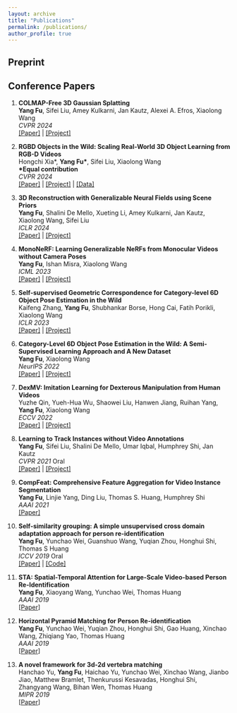 ```yaml
---
layout: archive
title: "Publications"
permalink: /publications/
author_profile: true
---
```


## Preprint

## Conference Papers

1. <b>COLMAP-Free 3D Gaussian Splatting</b> <br>
   <b>Yang Fu</b>, Sifei Liu, Amey Kulkarni, Jan Kautz, Alexei A. Efros, Xiaolong Wang
   <br><i>CVPR 2024</i>
   <br>[[Paper]](https://arxiv.org/abs/2312.07504) | [[Project]](https://oasisyang.github.io/colmap-free-3dgs/)

1. <b>RGBD Objects in the Wild: Scaling Real-World 3D Object Learning from RGB-D Videos</b> <br>
   Hongchi Xia\*, <b>Yang Fu\*</b>, Sifei Liu, Xiaolong Wang
   <br>
   <b>\*Equal contribution</b>
   <br><i>CVPR 2024</i>
   <br>[[Paper]](https://arxiv.org/abs/2401.12592) | [[Project]](https://wildrgbd.github.io/) | [[Data]](https://github.com/wildrgbd/wildrgbd)

1. <b>3D Reconstruction with Generalizable Neural Fields using Scene Priors</b> <br>
   <b>Yang Fu</b>, Shalini De Mello, Xueting Li, Amey Kulkarni, Jan Kautz, Xiaolong Wang, Sifei Liu
   <br><i>ICLR 2024</i>
   <br>[[Paper]](https://arxiv.org/abs/2309.15164v2) | [[Project]](https://oasisyang.github.io/neural-prior/)

1. <b>MonoNeRF: Learning Generalizable NeRFs from Monocular Videos without Camera Poses</b> <br>
   <b>Yang Fu</b>, Ishan Misra, Xiaolong Wang
   <br><i>ICML 2023</i>
   <br>[[Paper]](https://arxiv.org/abs/2210.07181) | [[Project]](https://oasisyang.github.io/mononerf/)

1. <b>Self-supervised Geometric Correspondence for Category-level 6D Object Pose Estimation in the Wild</b> <br>
   Kaifeng Zhang, <b>Yang Fu</b>, Shubhankar Borse, Hong Cai, Fatih Porikli, Xiaolong Wang
   <br><i>ICLR 2023</i>
   <br>[[Paper]](https://arxiv.org/abs/2210.07199) | [[Project]](https://kywind.github.io/self-pose)

1. <b>Category-Level 6D Object Pose Estimation in the Wild: A Semi-Supervised Learning Approach and A New Dataset</b> <br>
   <b>Yang Fu</b>, Xiaolong Wang
   <br> <i>NeurIPS 2022</i>
   <br>[[Paper]](https://arxiv.org/abs/2206.15436) | [[Project]](https://oasisyang.github.io/semi-pose)

1. <b>DexMV: Imitation Learning for Dexterous Manipulation from Human Videos</b> <br>
   Yuzhe Qin, Yueh-Hua Wu, Shaowei Liu, Hanwen Jiang, Ruihan Yang, <b>Yang Fu</b>, Xiaolong Wang
   <br> <i>ECCV 2022</i>
   <br>[[Paper]](https://arxiv.org/abs/2108.05877) | [[Project]](https://yzqin.github.io/dexmv/)

1. <b>Learning to Track Instances without Video Annotations</b> <br>
   <b>Yang Fu</b>, Sifei Liu, Shalini De Mello, Umar Iqbal, Humphrey Shi, Jan Kautz
   <br> <i>CVPR 2021</i> Oral
   <br>[[Paper]](https://openaccess.thecvf.com/content/CVPR2021/papers/Fu_Learning_to_Track_Instances_without_Video_Annotations_CVPR_2021_paper.pdf) | [[Project]](https://oasisyang.github.io/semi-track)

1. <b>CompFeat: Comprehensive Feature Aggregation for Video Instance Segmentation</b> <br>
   <b>Yang Fu</b>, Linjie Yang, Ding Liu, Thomas S. Huang, Humphrey Shi
   <br> <i>AAAI 2021</i>
   <br>[[Paper]](https://arxiv.org/pdf/2012.03400)

1. <b>Self-similarity grouping: A simple unsupervised cross domain adaptation approach for person re-identification</b> <br>
   <b>Yang Fu</b>, Yunchao Wei, Guanshuo Wang, Yuqian Zhou, Honghui Shi, Thomas S Huang
   <br> <i>ICCV 2019</i> Oral
   <br>[[Paper]](http://openaccess.thecvf.com/content_ICCV_2019/papers/Fu_Self-Similarity_Grouping_A_Simple_Unsupervised_Cross_Domain_Adaptation_Approach_for_ICCV_2019_paper.pdf) | [[Code]](https://github.com/SHI-Labs/Self-Similarity-Grouping)<br>

1. <b>STA: Spatial-Temporal Attention for Large-Scale Video-based Person Re-Identification</b> <br>
   <b>Yang Fu</b>, Xiaoyang Wang, Yunchao Wei, Thomas Huang
   <br> <i>AAAI 2019</i>
   <br>[[Paper](https://ojs.aaai.org/index.php/AAAI/article/view/4841/4714)]

1. <b>Horizontal Pyramid Matching for Person Re-identification</b> <br>
   <b>Yang Fu</b>, Yunchao Wei, Yuqian Zhou, Honghui Shi, Gao Huang, Xinchao Wang, Zhiqiang Yao, Thomas Huang
   <br> <i>AAAI 2019</i>
   <br>[[Paper](https://ojs.aaai.org/index.php/AAAI/article/download/4842/4715)]

1. <b>A novel framework for 3d-2d vertebra matching</b> <br>
   Hanchao Yu, <b>Yang Fu</b>, Haichao Yu, Yunchao Wei, Xinchao Wang, Jianbo Jiao, Matthew Bramlet, Thenkurussi Kesavadas, Honghui Shi, Zhangyang Wang, Bihan Wen, Thomas Huang
   <br> <i>MIPR 2019</i>
   <br>[[Paper](https://openreview.net/pdf/9824c8c04eb2fd3bbc6d5b5d62a545784d2ca6cc.pdf)]
